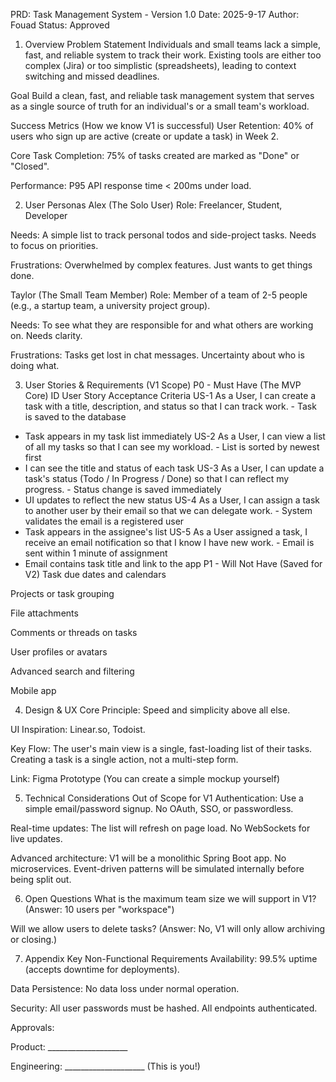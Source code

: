 PRD: Task Management System - Version 1.0
Date: 2025-9-17
Author: Fouad
Status: Approved

1. Overview
Problem Statement
Individuals and small teams lack a simple, fast, and reliable system to track their work. Existing tools are either too complex (Jira) or too simplistic (spreadsheets), leading to context switching and missed deadlines.

Goal
Build a clean, fast, and reliable task management system that serves as a single source of truth for an individual's or a small team's workload.

Success Metrics (How we know V1 is successful)
User Retention: 40% of users who sign up are active (create or update a task) in Week 2.

Core Task Completion: 75% of tasks created are marked as "Done" or "Closed".

Performance: P95 API response time < 200ms under load.

2. User Personas
Alex (The Solo User)
Role: Freelancer, Student, Developer

Needs: A simple list to track personal todos and side-project tasks. Needs to focus on priorities.

Frustrations: Overwhelmed by complex features. Just wants to get things done.

Taylor (The Small Team Member)
Role: Member of a team of 2-5 people (e.g., a startup team, a university project group).

Needs: To see what they are responsible for and what others are working on. Needs clarity.

Frustrations: Tasks get lost in chat messages. Uncertainty about who is doing what.

3. User Stories & Requirements (V1 Scope)
P0 - Must Have (The MVP Core)
ID	User Story	Acceptance Criteria
US-1	As a User, I can create a task with a title, description, and status so that I can track work.	- Task is saved to the database
- Task appears in my task list immediately
US-2	As a User, I can view a list of all my tasks so that I can see my workload.	- List is sorted by newest first
- I can see the title and status of each task
US-3	As a User, I can update a task's status (Todo / In Progress / Done) so that I can reflect my progress.	- Status change is saved immediately
- UI updates to reflect the new status
US-4	As a User, I can assign a task to another user by their email so that we can delegate work.	- System validates the email is a registered user
- Task appears in the assignee's list
US-5	As a User assigned a task, I receive an email notification so that I know I have new work.	- Email is sent within 1 minute of assignment
- Email contains task title and link to the app
P1 - Will Not Have (Saved for V2)
Task due dates and calendars

Projects or task grouping

File attachments

Comments or threads on tasks

User profiles or avatars

Advanced search and filtering

Mobile app

4. Design & UX
Core Principle: Speed and simplicity above all else.

UI Inspiration: Linear.so, Todoist.

Key Flow: The user's main view is a single, fast-loading list of their tasks. Creating a task is a single action, not a multi-step form.

Link: Figma Prototype (You can create a simple mockup yourself)

5. Technical Considerations
Out of Scope for V1
Authentication: Use a simple email/password signup. No OAuth, SSO, or passwordless.

Real-time updates: The list will refresh on page load. No WebSockets for live updates.

Advanced architecture: V1 will be a monolithic Spring Boot app. No microservices. Event-driven patterns will be simulated internally before being split out.

6. Open Questions
What is the maximum team size we will support in V1? (Answer: 10 users per "workspace")

Will we allow users to delete tasks? (Answer: No, V1 will only allow archiving or closing.)

7. Appendix
Key Non-Functional Requirements
Availability: 99.5% uptime (accepts downtime for deployments).

Data Persistence: No data loss under normal operation.

Security: All user passwords must be hashed. All endpoints authenticated.

Approvals:

Product: ____________________

Engineering: ____________________ (This is you!)


